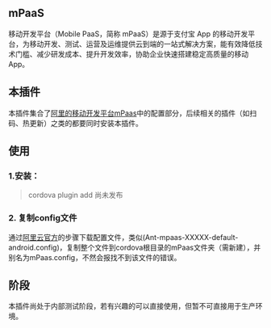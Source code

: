 ## mPaaS 

移动开发平台（Mobile PaaS，简称 mPaaS）是源于支付宝 App 的移动开发平台，为移动开发、测试、运营及运维提供云到端的一站式解决方案，能有效降低技术门槛、减少研发成本、提升开发效率，协助企业快速搭建稳定高质量的移动 App。

## 本插件
本插件集合了[阿里的移动开发平台mPaas](url:https://help.aliyun.com/document_detail/49549.html)中的配置部分，后续相关的插件（如扫码、热更新）之类的都要同时安装本插件。

## 使用

### 1.安装：
> cordova plugin add 尚未发布

### 2. 复制config文件
通过[阿里云官方](url:https://help.aliyun.com/document_detail/164968.html?spm=a2c4g.11186623.6.569.3e6434b61nIh5E)的步骤下载配置文件，类似(Ant-mpaas-XXXXX-default-android.config)，复制整个文件到cordova根目录的mPaas文件夹（需新建），并别名为mPaas.config，不然会报找不到该文件的错误。

## 阶段
本插件尚处于内部测试阶段，若有兴趣的可以直接使用，但暂不可直接用于生产环境。
